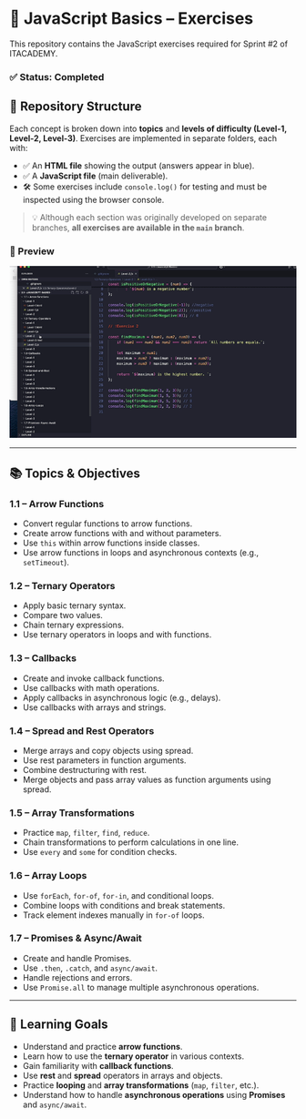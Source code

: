 # 📘 JavaScript Basics – Exercises

This repository contains the JavaScript exercises required for Sprint #2 of ITACADEMY.

### ✅ Status: **Completed**

## 📁 Repository Structure

Each concept is broken down into **topics** and **levels of difficulty (Level-1, Level-2, Level-3)**. Exercises are implemented in separate folders, each with:

- ✅ An **HTML file** showing the output (answers appear in blue).
- ✅ A **JavaScript file** (main deliverable).
- 🛠 Some exercises include `console.log()` for testing and must be inspected using the browser console.

> 💡 Although each section was originally developed on separate branches, **all exercises are available in the `main` branch**.

### 📸  Preview

![JavaScript Exercises Structure](screenshot-readme.gif)

---

## 📚 Topics & Objectives

### **1.1 – Arrow Functions**

- Convert regular functions to arrow functions.
- Create arrow functions with and without parameters.
- Use `this` within arrow functions inside classes.
- Use arrow functions in loops and asynchronous contexts (e.g., `setTimeout`).

### **1.2 – Ternary Operators**

- Apply basic ternary syntax.
- Compare two values.
- Chain ternary expressions.
- Use ternary operators in loops and with functions.

### **1.3 – Callbacks**

- Create and invoke callback functions.
- Use callbacks with math operations.
- Apply callbacks in asynchronous logic (e.g., delays).
- Use callbacks with arrays and strings.

### **1.4 – Spread and Rest Operators**

- Merge arrays and copy objects using spread.
- Use rest parameters in function arguments.
- Combine destructuring with rest.
- Merge objects and pass array values as function arguments using spread.

### **1.5 – Array Transformations**

- Practice `map`, `filter`, `find`, `reduce`.
- Chain transformations to perform calculations in one line.
- Use `every` and `some` for condition checks.

### **1.6 – Array Loops**

- Use `forEach`, `for-of`, `for-in`, and conditional loops.
- Combine loops with conditions and break statements.
- Track element indexes manually in `for-of` loops.

### **1.7 – Promises & Async/Await**

- Create and handle Promises.
- Use `.then`, `.catch`, and `async/await`.
- Handle rejections and errors.
- Use `Promise.all` to manage multiple asynchronous operations.

---

## 🧠 Learning Goals

- Understand and practice **arrow functions**.
- Learn how to use the **ternary operator** in various contexts.
- Gain familiarity with **callback functions**.
- Use **rest** and **spread** operators in arrays and objects.
- Practice **looping** and **array transformations** (`map`, `filter`, etc.).
- Understand how to handle **asynchronous operations** using **Promises** and `async/await`.
